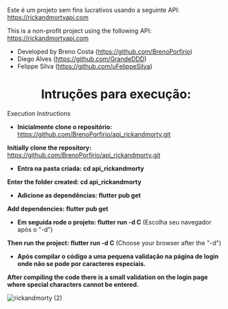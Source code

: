 Este é um projeto sem fins lucrativos usando a seguinte API:
https://rickandmortyapi.com

This is a non-profit project using the following API:
https://rickandmortyapi.com

- Developed by Breno Costa (https://github.com/BrenoPorfirio)
- Diego Alves (https://github.com/GrandeDDD)
- Felippe Silva (https://github.com/uFelippeSilva)

<h1 align="center">Intruções para execução:</h1>

Execution Instructions
- **Inicialmente clone o repositório:** https://github.com/BrenoPorfirio/api_rickandmorty.git

 **Initially clone the repository:** https://github.com/BrenoPorfirio/api_rickandmorty.git

- **Entra na pasta criada: cd api_rickandmorty**

 **Enter the folder created: cd api_rickandmorty**

- **Adicione as dependências: flutter pub get**

 **Add dependencies: flutter pub get**

- **Em seguida rode o projeto: flutter run -d C** (Escolha seu navegador após o "-d")

 **Then run the project: flutter run -d C** (Choose your browser after the "-d")

- **Após compilar o código a uma pequena validação na página de login onde não se pode por caracteres especiais.**

**After compiling the code there is a small validation on the login page where special characters cannot be entered.**

![rickandmorty (2)](https://github.com/BrenoPorfirio/api_rickandmorty/assets/112186428/b6eff25e-3bba-43e8-ba60-40cb0169a418)

